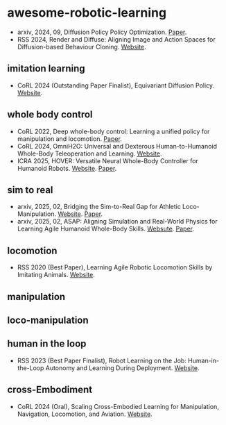 # awesome-robotic-learning
- arxiv, 2024, 09, Diffusion Policy Policy Optimization. [Paper](https://arxiv.org/abs/2409.00588).
- RSS 2024, Render and Diffuse: Aligning Image and Action Spaces for Diffusion-based Behaviour Cloning. [Website](https://vv19.github.io/render-and-diffuse/).
## imitation learning
- CoRL 2024 (Outstanding Paper Finalist), Equivariant Diffusion Policy. [Website](https://equidiff.github.io/).
## whole body control
- CoRL 2022, Deep whole-body control: Learning a unified policy for manipulation and locomotion. [Paper](https://arxiv.org/pdf/2210.10044).
- CoRL 2024, OmniH2O: Universal and Dexterous Human-to-Humanoid Whole-Body Teleoperation and Learning. [Website](https://omni.human2humanoid.com/).
- ICRA 2025, HOVER: Versatile Neural Whole-Body Controller for Humanoid Robots. [Website](https://hover-versatile-humanoid.github.io/). [Paper](https://arxiv.org/abs/2410.21229).
## sim to real
- arxiv, 2025, 02, Bridging the Sim-to-Real Gap for Athletic Loco-Manipulation. [Website](https://uan.csail.mit.edu/). [Paper](https://uan.csail.mit.edu/rsc/paper.pdf).
- arxiv, 2025, 02, ASAP: Aligning Simulation and Real-World Physics for Learning Agile Humanoid Whole-Body Skills. [Websute](https://agile.human2humanoid.com/). [Paper](https://arxiv.org/abs/2502.01143).
## locomotion
- RSS 2020 (Best Paper), Learning Agile Robotic Locomotion Skills by Imitating Animals. [Website](https://xbpeng.github.io/projects/Robotic_Imitation/index.html).
## manipulation
## loco-manipulation
## human in the loop
- RSS 2023 (Best Paper Finalist), Robot Learning on the Job: Human-in-the-Loop Autonomy and Learning During Deployment. [Website](https://ut-austin-rpl.github.io/sirius/).
## cross-Embodiment
- CoRL 2024 (Oral), Scaling Cross-Embodied Learning for Manipulation, Navigation, Locomotion, and Aviation. [Website](https://crossformer-model.github.io/).
